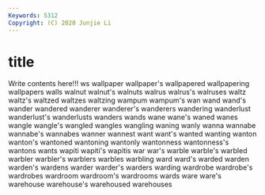 ```yaml
---
Keywords: 5312
Copyright: (C) 2020 Junjie Li
---
```


# title

Write contents here!!!
ws 
wallpaper 
wallpaper's 
wallpapered 
wallpapering 
wallpapers 
walls 
walnut 
walnut's 
walnuts
walrus 
walrus's 
walruses 
waltz 
waltz's 
waltzed 
waltzes 
waltzing 
wampum 
wampum's
wan 
wand 
wand's 
wander 
wandered 
wanderer 
wanderer's 
wanderers 
wandering 
wanderlust
wanderlust's 
wanderlusts 
wanders 
wands 
wane 
wane's 
waned 
wanes 
wangle 
wangle's
wangled 
wangles 
wangling 
waning 
wanly 
wanna 
wannabe 
wannabe's 
wannabes 
wanner
wannest 
want 
want's 
wanted 
wanting 
wanton 
wanton's 
wantoned 
wantoning 
wantonly
wantonness 
wantonness's 
wantons 
wants 
wapiti 
wapiti's 
wapitis 
war 
war's 
warble
warble's 
warbled 
warbler 
warbler's 
warblers 
warbles 
warbling 
ward 
ward's 
warded
warden 
warden's 
wardens 
warder 
warder's 
warders 
warding 
wardrobe 
wardrobe's 
wardrobes
wardroom 
wardroom's 
wardrooms 
wards 
ware 
ware's 
warehouse 
warehouse's 
warehoused 
warehouses
